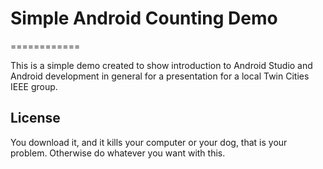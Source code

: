 # Simple Android Counting Demo
============

This is a simple demo created to show introduction to Android Studio and Android development in general for a presentation for a local Twin Cities IEEE group.


## License
You download it, and it kills your computer or your dog, that is your problem. Otherwise do whatever you want with this.